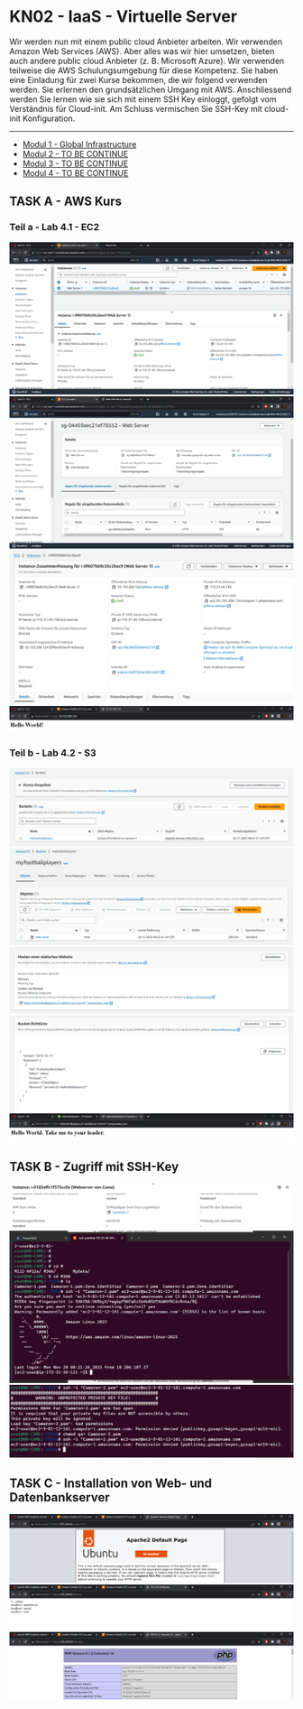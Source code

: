 # KN02 - IaaS - Virtuelle Server

Wir werden nun mit einem public cloud Anbieter arbeiten. Wir verwenden Amazon Web Services
(AWS). Aber alles was wir hier umsetzen, bieten auch andere public cloud Anbieter (z. B. Microsoft
Azure).
Wir verwenden teilweise die AWS Schulungsumgebung für diese Kompetenz. Sie haben eine
Einladung für zwei Kurse bekommen, die wir folgend verwenden werden.
Sie erlernen den grundsätzlichen Umgang mit AWS. Anschliessend werden Sie lernen wie sie sich
mit einem SSH Key einloggt, gefolgt vom Verständnis für Cloud-init. Am Schluss vermischen Sie
SSH-Key mit cloud-init Konfiguration.

---

- [Modul 1 - Global Infrastructure](/KN02/Global%20Infrastructure/README.md)
- [Modul 2 - TO BE CONTINUE]()
- [Modul 3 - TO BE CONTINUE]()
- [Modul 4 - TO BE CONTINUE]()


## TASK A - AWS Kurs

### Teil a - Lab 4.1 - EC2
![List of Instance](/KN02/Content/Teil%20a/Teil1.png)
![Data & Details of Instance](/KN02/Content/Teil%20a/Teil2.png)
![Details of Instance](/KN02/Content/Teil%20a/Details.png)
![Instance HTML](/KN02/Content/Teil%20a/LAbHMLT.png)

### Teil b - Lab 4.2 - S3
![List of Buckets](/KN02/Content/Teil%20b/BucketsList.png)
![List of Bucketsdata](/KN02/Content/Teil%20b/BucketDataList.png)
![Properties of Bucket](/KN02/Content/Teil%20b/EigenschaftenBucket.png)
![Policy Json of Bucket](/KN02/Content/Teil%20b/PolicyJson.png)
![HTML of Bucket](/KN02/Content/Teil%20b/Html.png)

## TASK B -  Zugriff mit SSH-Key
![SSH List of right Key](/KN02/Content/Task%20B/SHHKeyList.png)
![SSH Command 1 with pem1 - Success](/KN02/Content/Task%20B/SSH1.png)
![SSH Command 2 with pem2 - Denied](/KN02/Content/Task%20B/SSH2.png)

## TASK C - Installation von Web- und Datenbankserver
![WEB INFO](/KN02/Content/Task%20C/Index.png)
![WEB INFO](/KN02/Content/Task%20C/DBPHP.png)
![WEB INFO](/KN02/Content/Task%20C/InfoPHP.png)